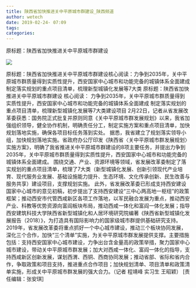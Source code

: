 ```yaml
---
title: 陕西省加快推进关中平原城市群建设_陕西频道
author: wetech
date: 2019-02-24- 07:09
tags: 
categories: 
---
```

原标题：陕西省加快推进关中平原城市群建设
<!-- more -->
                
<img align="center" border="0" src="http://p2.ifengimg.com/a/2016/0810/204c433878d5cf9size1_w16_h16.png" />
                
            
原标题：陕西省加快推进关中平原城市群建设核心阅读：力争到2035年，关中平原城市群质量得到实质性提升，西安国家中心城市和功能完备的城镇体系全面建成制定落实规划的重点项目清单，梳理新型城镇化发展等7大类
原标题：陕西省加快推进关中平原城市群建设
核心阅读：
力争到2035年，关中平原城市群质量得到实质性提升，西安国家中心城市和功能完备的城镇体系全面建成
制定落实规划的重点项目清单，梳理新型城镇化发展等7大类建设项目
2月22日，记者从省发展改革委获悉：国务院正式批复并原则同意《关中平原城市群发展规划》以来，我省加强组织领导，健全协作机制，明确责任分工，制定实施方案和重点项目清单，加快规划落地实施，确保各项目标任务落到实处。
据悉，我省建立了规划落实领导小组，加快规划落地实施。省政府办公厅印发《陕西省〈关中平原城市群发展规划〉实施方案》，明确了我省推进关中平原城市群建设的8项主要任务，并提出力争到2035年，关中平原城市群质量得到实质性提升，西安国家中心城市和功能完备的城镇体系全面建成。
围绕交通、产业、资源环境等领域，省发展改革委制定了落实规划的重点项目清单，梳理了7大类（新型城镇化发展、创新引领现代产业培育、现代服务业发展、基础设施能力提升、生态环境、文化传承创新、民生改善与服务共享）建设项目，支撑规划实施。
此外，省发展改革委已形成支持西安建设国家中心城市的意见初稿，初步提出了支持西安建设“三中心两高地一枢纽”的政策框架；推动西安市代管西咸新区各项工作落地，以军民融合发展为重点，推动西安产业、科教等优势资源向富阎板块布局，推动西咸一体化和富阎一体化发展；指导西安建筑科技大学陕西省新型城镇化和人居环境研究院编著《陕西省新型城镇化发展报告（2018）》，为打造具有国际影响力的国家级城市群提供基础研究支持。
2019年，省发展改革委将重点抓好一个中心城市建设，推动三个板块协同发展，深化三个合作，加快“三个清单”实施，为关中平原城市群发展提供支撑。主要措施包括：支持西安国家中心城市建设，力争出台含金量高的政策举措，聚力国家中心城市建设，带动关中平原城市群发展；加大对西咸一体化、富阎一体化的指导，支持西咸新区创新发展，谋划西渭、西铜、西商协同发展；推动省部、省际和省内合作，争取政策和项目支持，推进重点合作项目；加快规划清单、项目清单和政策清单实施，形成关中平原城市群发展的强大合力。（记者 程靖峰 实习生 王昭颖）
[责任编辑：张安琪]
            
